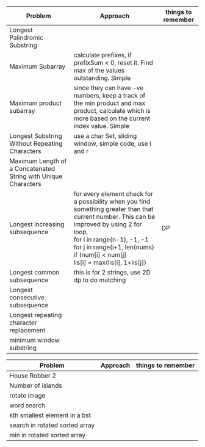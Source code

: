 |  Problem | Approach  |  things to remember |
| - | - | - |
| Longest Palindromic Substring  |   |   |
| Maximum Subarray  | calculate prefixes, if prefixSum < 0, reset it. Find max of the values outstanding. Simple |   |
| Maximum product subarray| since they can have -ve numbers, keep a track of the min product and max product, calculate which is more based on the current index value. Simple | |
| Longest Substring Without Repeating Characters  |  use a char Set, sliding window, simple code, use l and r |   |
| Maximum Length of a Concatenated String with Unique Characters | | |
| Longest increasing subsequence  | for every element check for a possibility when you find something greater than that current number. This can be improved by using 2 for loop, <br />for i in range(n-1), -1, -1 <br /> for j in range(i+1, len(nums) <br />if (num[i] < num[j] <br />lis[i] = max(lis[i], 1+lis[j]) | DP |
| Longest common subsequence | this is for 2 strings, use 2D dp to do matching | |
| Longest consecutive subsequence | | |
| Longest repeating character replacement| | |
| minimum window substring | | |

|  Problem | Approach  |  things to remember |
| - | - | - |
|House Robber 2 | | |
| Number of islands| | |
| rotate image| | |
|word search | | |
| kth smallest element in a bst| | | 
| search in rotated sorted array| | |
| min in rotated sorted array| | |




